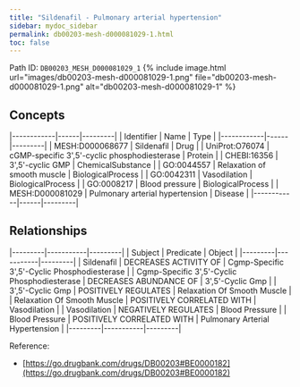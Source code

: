 ```yaml
---
title: "Sildenafil - Pulmonary arterial hypertension"
sidebar: mydoc_sidebar
permalink: db00203-mesh-d000081029-1.html
toc: false 
---
```



Path ID: `DB00203_MESH_D000081029_1`
{% include image.html url="images/db00203-mesh-d000081029-1.png" file="db00203-mesh-d000081029-1.png" alt="db00203-mesh-d000081029-1" %}

## Concepts

|------------|------|---------|
| Identifier | Name | Type    |
|------------|------|---------|
| MESH:D000068677 | Sildenafil | Drug |
| UniProt:O76074 | cGMP-specific 3',5'-cyclic phosphodiesterase | Protein |
| CHEBI:16356 | 3',5'-cyclic GMP | ChemicalSubstance |
| GO:0044557 | Relaxation of smooth muscle | BiologicalProcess |
| GO:0042311 | Vasodilation | BiologicalProcess |
| GO:0008217 | Blood pressure | BiologicalProcess |
| MESH:D000081029 | Pulmonary arterial hypertension | Disease |
|------------|------|---------|

## Relationships

|---------|-----------|---------|
| Subject | Predicate | Object  |
|---------|-----------|---------|
| Sildenafil | DECREASES ACTIVITY OF | Cgmp-Specific 3',5'-Cyclic Phosphodiesterase |
| Cgmp-Specific 3',5'-Cyclic Phosphodiesterase | DECREASES ABUNDANCE OF | 3',5'-Cyclic Gmp |
| 3',5'-Cyclic Gmp | POSITIVELY REGULATES | Relaxation Of Smooth Muscle |
| Relaxation Of Smooth Muscle | POSITIVELY CORRELATED WITH | Vasodilation |
| Vasodilation | NEGATIVELY REGULATES | Blood Pressure |
| Blood Pressure | POSITIVELY CORRELATED WITH | Pulmonary Arterial Hypertension |
|---------|-----------|---------|

Reference: 
  - [https://go.drugbank.com/drugs/DB00203#BE0000182](https://go.drugbank.com/drugs/DB00203#BE0000182)
